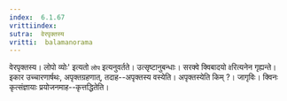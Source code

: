 ```yaml
---
index:  6.1.67
vrittiindex: 
sutra:  वेरपृक्तस्य
vritti:  balamanorama 
---
```


वेरपृक्तस्य। लोपो व्योः' इत्यतो `लोप` इत्यनुवर्तते। उत्सृष्टानुबन्धाः। सरक्वे क्विबादयो `वे`रित्यनेन गृह्यन्ते। इकार उच्चारणार्षथः, अपृक्तग्रहणात्, तदाह--अपृक्तस्य वस्येति। अपृक्तस्येति किम् ?। जागृविः। क्विनः कृत्संज्ञायाः प्रयोजनमाह--कृत्तद्धितेति। 

